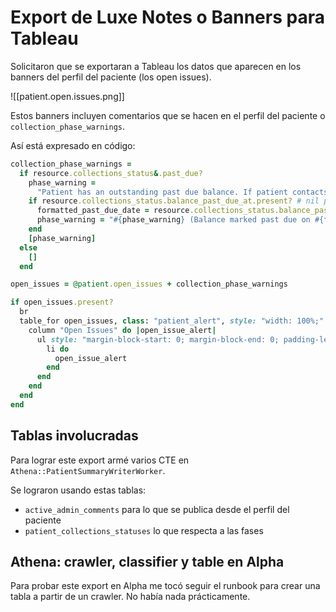 # Export de Luxe Notes o Banners para Tableau

Solicitaron que se exportaran a Tableau los datos que aparecen en los banners del perfil del paciente (los open issues).

![[patient.open.issues.png]]

Estos banners incluyen comentarios que se hacen en el perfil del paciente o `collection_phase_warnings`.

Así está expresado en código:
```ruby
collection_phase_warnings =
  if resource.collections_status&.past_due?
    phase_warning =
      "Patient has an outstanding past due balance. If patient contacts Luna, transfer to Billing."
    if resource.collections_status.balance_past_due_at.present? # nil possible during QA setup
      formatted_past_due_date = resource.collections_status.balance_past_due_at.to_date.to_fs
      phase_warning = "#{phase_warning} (Balance marked past due on #{formatted_past_due_date})"
    end
    [phase_warning]
  else
    []
  end

open_issues = @patient.open_issues + collection_phase_warnings

if open_issues.present?
  br
  table_for open_issues, class: "patient_alert", style: "width: 100%;" do
    column "Open Issues" do |open_issue_alert|
      ul style: "margin-block-start: 0; margin-block-end: 0; padding-left: 24px;" do
        li do
          open_issue_alert
        end
      end
    end
  end
end
```

## Tablas involucradas

Para lograr este export armé varios CTE en `Athena::PatientSummaryWriterWorker`.

Se lograron usando estas tablas:

- `active_admin_comments` para lo que se publica desde el perfil del paciente
- `patient_collections_statuses` lo que respecta a las fases

## Athena: crawler, classifier y table en Alpha

Para probar este export en Alpha me tocó seguir el runbook para crear una tabla a partir de un crawler. No había nada prácticamente.

